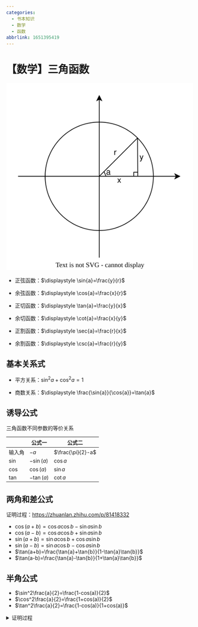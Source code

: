 ```yaml
---
categories:
  - 书本知识
  - 数学
  - 函数
abbrlink: 1651395419
---
```


# 【数学】三角函数

![三角函数](../../../../assets/images/三角函数.drawio.svg)

- 正弦函数：$\displaystyle \sin{a}=\frac{y}{r}$

- 余弦函数：$\displaystyle \cos{a}=\frac{x}{r}$

- 正切函数：$\displaystyle \tan{a}=\frac{y}{x}$

- 余切函数：$\displaystyle \cot{a}=\frac{x}{y}$

- 正割函数：$\displaystyle \sec{a}=\frac{r}{x}$

- 余割函数：$\displaystyle \csc{a}=\frac{r}{y}$

## 基本关系式

- 平方关系：$\displaystyle \sin^2a+\cos^2a=1$

- 商数关系：$\displaystyle \frac{\sin{a}}{\cos{a}}=\tan{a}$

## 诱导公式

三角函数不同参数的等价关系

|        | 公式一     | 公式二            |
| ------ | ---------- | ----------------- |
| 输入角 | $-a$       | $\frac{\pi}{2}-a$ |
| sin    | $-\sin(a)$ | $\cos{a}$         |
| cos    | $\cos(a)$  | $\sin{a}$         |
| tan    | $-\tan(a)$ | $\cot{a}$         |

## 两角和差公式

证明过程：https://zhuanlan.zhihu.com/p/81418332

- $\cos(a+b)=\cos{a}\cos{b}-\sin{a}\sin{b}$
- $\cos(a-b)=\cos{a}\cos{b}+\sin{a}\sin{b}$
- $\sin(a+b)=\sin{a}\cos{b}+\cos{a}\sin{b}$
- $\sin(a-b)=\sin{a}\cos{b}-\cos{a}\sin{b}$
- $\tan(a+b)=\frac{\tan{a}+\tan{b}}{1-\tan{a}\tan{b}}$
- $\tan(a-b)=\frac{\tan{a}-\tan{b}}{1+\tan{a}\tan{b}}$

## 半角公式

- $\sin^2\frac{a}{2}=\frac{1-cos(a)}{2}$
- $\cos^2\frac{a}{2}=\frac{1+cos(a)}{2}$
- $\tan^2\frac{a}{2}=\frac{1-cos(a)}{1+cos(a)}$

<details>
<summary>证明过程</summary>

证明 $\cos^2\frac{a}{2}=\frac{1+cos(a)}{2}$：

$
\begin{aligned}
\cos(a)
&= \cos(\frac{a}{2}+\frac{a}{2})\\
&= \cos(\frac{a}{2})\cos(\frac{a}{2})-\sin(\frac{a}{2})\sin(\frac{a}{2})\\
&= \cos^2(\frac{a}{2})-\sin^2(\frac{a}{2})\\
&= \cos^2(\frac{a}{2})-(1-\cos^2(\frac{a}{2}))\\
&= 2\cos^2(\frac{a}{2})-1
\end{aligned}
$

变形可得：

$
\begin{aligned}
\cos(a) &= 2\cos^2(\frac{a}{2})-1\\
2\cos^2(\frac{a}{2}) &= 1+\cos(a)\\
\cos^2(\frac{a}{2}) &= \frac{1+\cos(a)}{2}\\
\end{aligned}
$

</details>
